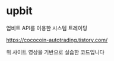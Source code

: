 # upbit

업비트 API를 이용한 시스템 트레이딩

https://cococoin-autotrading.tistory.com/

위 사이트 영상을 기반으로 실습한 코드입니다
